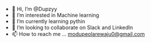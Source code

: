 - 👋 Hi, I’m @Dupzyy
- 👀 I’m interested in Machine learning
- 🌱 I’m currently learning pythin
- 💞️ I’m looking to collaborate on Slack and LinkedIn
- 📫 How to reach me ... modupeolarewaju0@gmail.com

<!---
Dupzyy/Dupzyy is a ✨ special ✨ repository because its `README.md` (this file) appears on your GitHub profile.
You can click the Preview link to take a look at your changes.
--->
